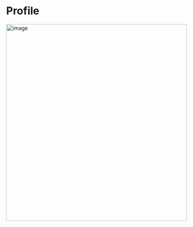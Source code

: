 # Profile
<img width="488" height="531" alt="image" src="https://github.com/user-attachments/assets/38ec1436-f55f-4fa9-8040-c706126123c3" />
